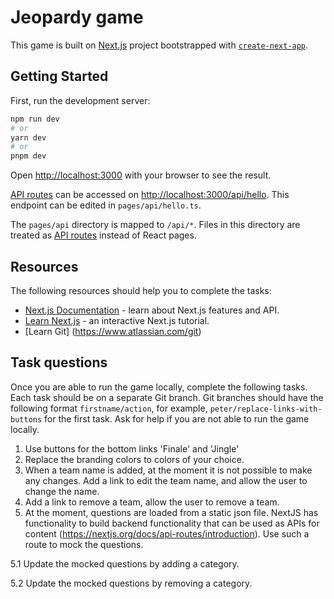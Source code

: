 # Jeopardy game

This game is built on [Next.js](https://nextjs.org/) project bootstrapped with [`create-next-app`](https://github.com/vercel/next.js/tree/canary/packages/create-next-app).

## Getting Started

First, run the development server:

```bash
npm run dev
# or
yarn dev
# or
pnpm dev
```

Open [http://localhost:3000](http://localhost:3000) with your browser to see the result.

[API routes](https://nextjs.org/docs/api-routes/introduction) can be accessed on [http://localhost:3000/api/hello](http://localhost:3000/api/hello). This endpoint can be edited in `pages/api/hello.ts`.

The `pages/api` directory is mapped to `/api/*`. Files in this directory are treated as [API routes](https://nextjs.org/docs/api-routes/introduction) instead of React pages.
## Resources

The following resources should help you to complete the tasks:

- [Next.js Documentation](https://nextjs.org/docs) - learn about Next.js features and API.
- [Learn Next.js](https://nextjs.org/learn) - an interactive Next.js tutorial.
- [Learn Git] (https://www.atlassian.com/git)


## Task questions
Once you are able to run the game locally, complete the following tasks. Each task should be on a separate Git branch. Git branches should have the following format `firstname/action`, for example, `peter/replace-links-with-buttons` for the first task. Ask for help if you are not able to run the game locally.

1. Use buttons for the bottom links 'Finale' and 'Jingle'
2. Replace the branding colors to colors of your choice.
3. When a team name is added, at the moment it is not possible to make any changes. Add a link to edit the team name, and allow the user to change the name.
4. Add a link to remove a team, allow the user to remove a team.
5. At the moment, questions are loaded from a static json file. NextJS has functionality to build backend functionality that can be used as APIs for content (https://nextjs.org/docs/api-routes/introduction). Use such a route to mock the questions.

  5.1 Update the mocked questions by adding a category.

  5.2 Update the mocked questions by removing a category.
